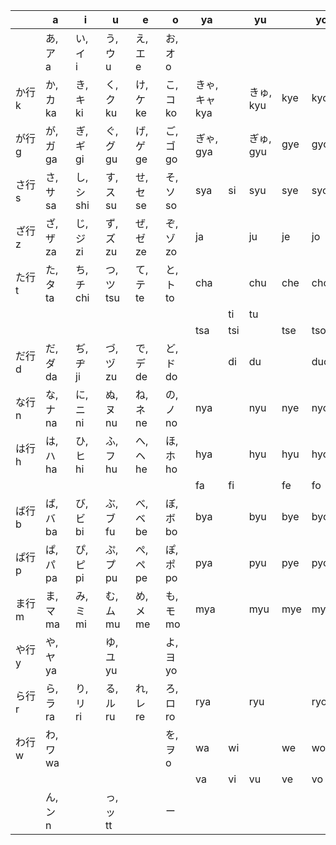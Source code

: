 |         | a         | i          | u          | e         | o         | ya             |     | yu         |     | yo  |
| ------- | --------- | ---------- | ---------- | --------- | --------- | -------------- | --- | ---------- | --- | --- |
|         | あ,ア　a  | い,イ　i   | う,ウ　u   | え,エ　e  | お,オ　o  |                |     |            |     |     |
| か行　k | か,カ　ka | き,キ　ki  | く,ク　ku  | け,ケ　ke | こ,コ　ko | きゃ,キャ　kya |     | きゅ,　kyu | kye | kyo |
| が行　g | が,ガ　ga | ぎ,ギ　gi  | ぐ,グ　gu  | げ,ゲ　ge | ご,ゴ　go | ぎゃ,　gya     |     | ぎゅ,　gyu | gye | gyo |
| さ行　s | さ,サ　sa | し,シ　shi | す,ス　su  | せ,セ　se | そ,ソ　so | sya            | si  | syu        | sye | syo |
| ざ行　z | ざ,ザ　za | じ,ジ　zi  | ず,ズ　zu  | ぜ,ゼ　ze | ぞ,ゾ　zo | ja             |     | ju         | je  | jo  |
| た行　t | た,タ　ta | ち,チ　chi | つ,ツ　tsu | て,テ　te | と,ト　to | cha            |     | chu        | che | cho |
|         |           |            |            |           |           |                | ti  | tu         |     |     |
|         |           |            |            |           |           | tsa            | tsi |            | tse | tso |
| だ行　d | だ,ダ　da | ぢ,ヂ　ji  | づ,ヅ　zu  | で,デ　de | ど,ド　do |                | di  | du         |     | duo |
| な行　n | な,ナ　na | に,ニ　ni  | ぬ,ヌ　nu  | ね,ネ　ne | の,ノ　no | nya            |     | nyu        | nye | nyo |
| は行　h | は,ハ　ha | ひ,ヒ　hi  | ふ,フ　hu  | へ,ヘ　he | ほ,ホ　ho | hya            |     | hyu        | hyu | hyo |
|         |           |            |            |           |           | fa             | fi  |            | fe  | fo  |
| ば行　b | ば,バ　ba | び,ビ　bi  | ぶ,ブ fu   | べ,ベ　be | ぼ,ボ　bo | bya            |     | byu        | bye | byo |
| ぱ行　p | ぱ,パ　pa | ぴ,ピ　pi  | ぷ,プ　pu  | ぺ,ペ　pe | ぽ,ポ　po | pya            |     | pyu        | pye | pyo |
| ま行　m | ま,マ　ma | み,ミ　mi  | む,ム　mu  | め,メ　me | も,モ　mo | mya            |     | myu        | mye | myo |
| や行　y | や,ヤ　ya |            | ゆ,ユ　yu  |           | よ,ヨ　yo |                |     |            |     |     |
| ら行　r | ら,ラ　ra | り,リ　ri  | る,ル　ru  | れ,レ　re | ろ,ロ　ro | rya            |     | ryu        |     | ryo |
| わ行　w | わ,ワ　wa |            |            |           | を,ヲ　o  | wa             | wi  |            | we  | wo  |
|         |           |            |            |           |           | va             | vi  | vu         | ve  | vo  |
|         | ん,ン　n  |            | っ,ッ　tt  |           | ー        |                |     |            |     |     |
